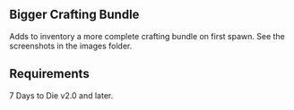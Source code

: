 ## Bigger Crafting Bundle 

Adds to inventory a more complete crafting bundle on first spawn. See the screenshots in the images folder.

## Requirements
7 Days to Die v2.0 and later.